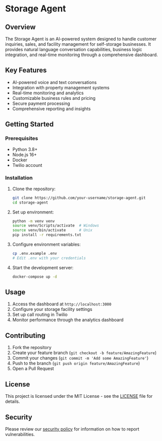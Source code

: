 # Storage Agent

## Overview
The Storage Agent is an AI-powered system designed to handle customer inquiries, sales, and facility management for self-storage businesses. It provides natural language conversation capabilities, business logic integration, and real-time monitoring through a comprehensive dashboard.

## Key Features
- AI-powered voice and text conversations
- Integration with property management systems
- Real-time monitoring and analytics
- Customizable business rules and pricing
- Secure payment processing
- Comprehensive reporting and insights

## Getting Started

### Prerequisites
- Python 3.8+
- Node.js 16+
- Docker
- Twilio account

### Installation
1. Clone the repository:
   ```bash
   git clone https://github.com/your-username/storage-agent.git
   cd storage-agent
   ```

2. Set up environment:
   ```bash
   python -m venv venv
   source venv/Scripts/activate  # Windows
   source venv/bin/activate      # Unix
   pip install -r requirements.txt
   ```

3. Configure environment variables:
   ```bash
   cp .env.example .env
   # Edit .env with your credentials
   ```

4. Start the development server:
   ```bash
   docker-compose up -d
   ```

## Usage
1. Access the dashboard at `http://localhost:3000`
2. Configure your storage facility settings
3. Set up call routing in Twilio
4. Monitor performance through the analytics dashboard

## Contributing
1. Fork the repository
2. Create your feature branch (`git checkout -b feature/AmazingFeature`)
3. Commit your changes (`git commit -m 'Add some AmazingFeature'`)
4. Push to the branch (`git push origin feature/AmazingFeature`)
5. Open a Pull Request

## License
This project is licensed under the MIT License - see the [LICENSE](LICENSE) file for details.

## Security
Please review our [security policy](SECURITY.md) for information on how to report vulnerabilities.
